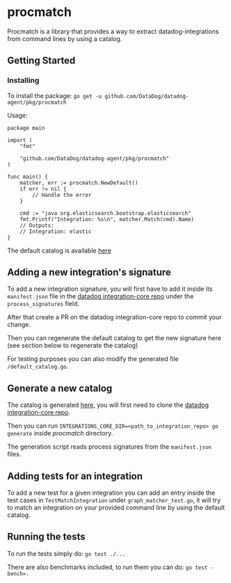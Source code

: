# procmatch

Procmatch is a library that provides a way to extract datadog-integrations from command lines by using a catalog.

## Getting Started

### Installing

To install the package: `go get -u github.com/DataDog/datadog-agent/pkg/procmatch`

Usage:

```golang
package main

import (
	"fmt"

	"github.com/DataDog/datadog-agent/pkg/procmatch"
)

func main() {
    matcher, err := procmatch.NewDefault()
    if err != nil {
        // Handle the error
    }

    cmd := "java org.elasticsearch.bootstrap.elasticsearch"
    fmt.Printf("Integration: %s\n", matcher.Match(cmd).Name)
    // Outputs:
    // Integration: elastic
}
```

The default catalog is available [here](/default_catalog.go)

## Adding a new integration's signature

To add a new integration signature, you will first have to add it inside its `manifest.json` file in the [datadog integration-core repo](https://github.com/DataDog/integrations-core) under the `process_signatures` field.

After that create a PR on the datadog integration-core repo to commit your change.

Then you can regenerate the default catalog to get the new signature here (see section below to regenerate the catalog)

For testing purposes you can also modify the generated file `/default_catalog.go`.

## Generate a new catalog

The catalog is generated [here](/gen/generate_catalog.go), you will first need to clone the [datadog integration-core repo](https://github.com/DataDog/integrations-core).

Then you can run `INTEGRATIONS_CORE_DIR=<path_to_integration_repo> go generate` inside _procmatch_ directory.

The generation script reads process signatures from the `manifest.json` files.

## Adding tests for an integration

To add a new test for a given integration you can add an entry inside the test cases in `TestMatchIntegration` under `graph_matcher_test.go`, it will try to match an integration on your provided command line by using the default catalog.

## Running the tests

To run the tests simply do: `go test ./...`

There are also benchmarks included, to run them you can do: `go test -bench=.`
